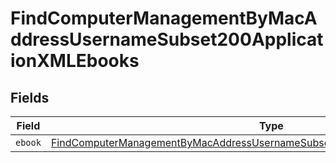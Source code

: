 # FindComputerManagementByMacAddressUsernameSubset200ApplicationXMLEbooks


## Fields

| Field                                                                                                                                                                                   | Type                                                                                                                                                                                    | Required                                                                                                                                                                                | Description                                                                                                                                                                             |
| --------------------------------------------------------------------------------------------------------------------------------------------------------------------------------------- | --------------------------------------------------------------------------------------------------------------------------------------------------------------------------------------- | --------------------------------------------------------------------------------------------------------------------------------------------------------------------------------------- | --------------------------------------------------------------------------------------------------------------------------------------------------------------------------------------- |
| `ebook`                                                                                                                                                                                 | [FindComputerManagementByMacAddressUsernameSubset200ApplicationXMLEbooksEbook](../../models/operations/findcomputermanagementbymacaddressusernamesubset200applicationxmlebooksebook.md) | :heavy_minus_sign:                                                                                                                                                                      | N/A                                                                                                                                                                                     |